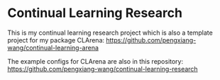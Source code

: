 # Continual Learning Research

This is my continual learning research project which is also a template project for my package CLArena: <https://github.com/pengxiang-wang/continual-learning-arena>

The example configs for CLArena are also in this repository: <https://github.com/pengxiang-wang/continual-learning-research>